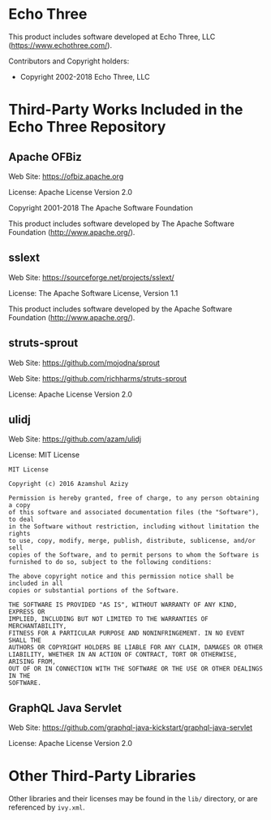 # Echo Three

This product includes software developed at
Echo Three, LLC (https://www.echothree.com/).

Contributors and Copyright holders:

* Copyright 2002-2018 Echo Three, LLC

# Third-Party Works Included in the Echo Three Repository

## Apache OFBiz

Web Site: https://ofbiz.apache.org

License: Apache License Version 2.0

Copyright 2001-2018 The Apache Software Foundation

This product includes software developed by
The Apache Software Foundation (http://www.apache.org/).

## sslext

Web Site: https://sourceforge.net/projects/sslext/

License: The Apache Software License, Version 1.1

This product includes software developed by the
Apache Software Foundation (http://www.apache.org/).

## struts-sprout

Web Site: https://github.com/mojodna/sprout

Web Site: https://github.com/richharms/struts-sprout

License: Apache License Version 2.0

## ulidj

Web Site: https://github.com/azam/ulidj

License: MIT License

```
MIT License

Copyright (c) 2016 Azamshul Azizy

Permission is hereby granted, free of charge, to any person obtaining a copy
of this software and associated documentation files (the "Software"), to deal
in the Software without restriction, including without limitation the rights
to use, copy, modify, merge, publish, distribute, sublicense, and/or sell
copies of the Software, and to permit persons to whom the Software is
furnished to do so, subject to the following conditions:

The above copyright notice and this permission notice shall be included in all
copies or substantial portions of the Software.

THE SOFTWARE IS PROVIDED "AS IS", WITHOUT WARRANTY OF ANY KIND, EXPRESS OR
IMPLIED, INCLUDING BUT NOT LIMITED TO THE WARRANTIES OF MERCHANTABILITY,
FITNESS FOR A PARTICULAR PURPOSE AND NONINFRINGEMENT. IN NO EVENT SHALL THE
AUTHORS OR COPYRIGHT HOLDERS BE LIABLE FOR ANY CLAIM, DAMAGES OR OTHER
LIABILITY, WHETHER IN AN ACTION OF CONTRACT, TORT OR OTHERWISE, ARISING FROM,
OUT OF OR IN CONNECTION WITH THE SOFTWARE OR THE USE OR OTHER DEALINGS IN THE
SOFTWARE.
```

## GraphQL Java Servlet

Web Site: https://github.com/graphql-java-kickstart/graphql-java-servlet

License: Apache License Version 2.0

# Other Third-Party Libraries

Other libraries and their licenses may be found in the `lib/` directory,
or are referenced by `ivy.xml`.
